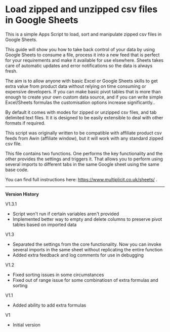# Load zipped and unzipped csv files in Google Sheets
This is a simple Apps Script to load, sort and manipulate zipped csv files in Google Sheets.

This guide will show you how to take back control of your data by using Google Sheets to consume a file, process it into a new feed that is perfect for your requirements and make it available for use elsewhere. Sheets takes care of automatic updates and error notifications so the data is always fresh. 

The aim is to allow anyone with basic Excel or Google Sheets skills to get extra value from product data without relying on time consuming or expensive developers. If you can make basic pivot tables that is more than enough to create your own custom data source, and if you can write simple Excel/Sheets formulas the customisation options increase significantly..

By default it comes with modes for zipped or unzipped csv files, and tab delimited text files. It it is designed to be easily extensible to deal with other formats if required. 

This script was originally written to be compatible with affiliate product csv feeds from Awin (affiliate window), but it will work with any standard zipped csv file. 

This file contains two functions. One performs the key functionality and the other provides the settings and triggers it. That allows you to perform using several imports to different tabs in the same Google sheet using the same base code.

You can find full instructions here: https://www.multiplicit.co.uk/sheets/ .
<hr>

<strong>Version History</strong>

V1.3.1

* Script won't run if certain variables aren't provided
* Implemented better way to empty and delete columns to preserve pivot tables based on imported data

V1.3
* Separated the settings from the core functionality. Now you can invoke several imports in the same sheet without replicating the entire function 
* Added extra feedback and log comments for use in debugging

V1.2
* Fixed sorting issues in some circumstances
* Fixed out of range issue for some combinatiosn of extra formulas and sorting

V1.1
* Added ability to add extra formulas

V1
* Initial version

